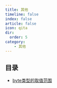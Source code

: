 ```yaml
---
title: 其他
timeline: false
index: false
article: false
icon: qita
dir:
  order: 5
category:
    - 其他
---
```


## 目录

- [byte类型的取值范围](byte类型的取值范围.md)

